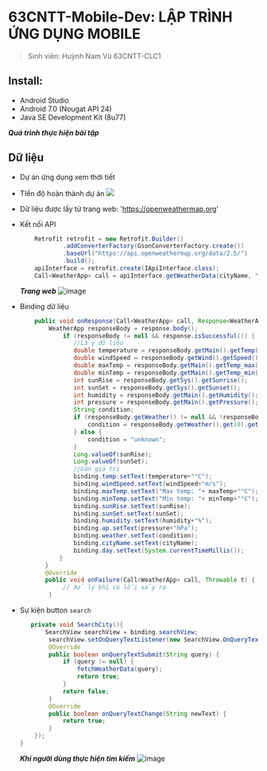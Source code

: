 # 63CNTT-Mobile-Dev: LẬP TRÌNH ỨNG DỤNG MOBILE
> Sinh viên: Huỳnh Nam Vũ 63CNTT-CLC1
 ## Install:
 - Android Studio
 - Android 7.0 (Nougat API 24)
 - Java SE Development Kit (8u77)

 ***Quá trình thực hiện bài tập***
 ## Dữ liệu
 - Dự án ứng dụng xem thời tiết
 - TIến độ hoàn thành dự án
 ![](https://geps.dev/progress/85)

 - Dữ liệu được lấy từ trang web: 'https://openweathermap.org'
 - Kết nối API
    ```java
        Retrofit retrofit = new Retrofit.Builder()
                .addConverterFactory(GsonConverterFactory.create())
                .baseUrl("https://api.openweathermap.org/data/2.5/")
                .build();
        apiInterface = retrofit.create(IApiInterface.class);
        Call<WeatherApp> call = apiInterface.getWeatherData(cityName, "fb816b46903d5871219d34d23cf4433c", "metric");
    ```

    ***Trang web***
 ![image](https://cdn.discordapp.com/attachments/1096764946089508975/1184077318583496754/web.png?ex=658aa8ef&is=657833ef&hm=41b9e188c7c4402bc5f86ed114a24a9810a8f92c391cf763f5af916cf46ad806&)

 * Binding dữ liệu
    ```java
        public void onResponse(Call<WeatherApp> call, Response<WeatherApp> response) {
            WeatherApp responseBody = response.body();
                if (responseBody != null && response.isSuccessful()) {
                   //Lấy dữ liệu
                   double temperature = responseBody.getMain().getTemp();
                   double windSpeed = responseBody.getWind().getSpeed();
                   double maxTemp = responseBody.getMain().getTemp_max();
                   double minTemp = responseBody.getMain().getTemp_min();
                   int sunRise = responseBody.getSys().getSunrise();
                   int sunSet = responseBody.getSys().getSunset();
                   int humidity = responseBody.getMain().getHumidity();
                   int pressure = responseBody.getMain().getPressure();
                   String condition;
                   if (responseBody.getWeather() != null && !responseBody.getWeather().isEmpty()) {
                       condition = responseBody.getWeather().get(0).getMain();
                   } else {
                       condition = "unknown";
                   }
                   Long.valueOf(sunRise);
                   Long.valueOf(sunSet);
                   //Gán giá trị
                   binding.temp.setText(temperature+"°C");
                   binding.windSpeed.setText(windSpeed+"m/s");
                   binding.maxTemp.setText("Max temp: "+ maxTemp+"°C");
                   binding.minTemp.setText("Min temp: "+ minTemp+"°C");
                   binding.sunRise.setText(sunRise);
                   binding.sunSet.setText(sunSet);
                   binding.humidity.setText(humidity+"%");
                   binding.ap.setText(pressure+"hPa");
                   binding.weather.setText(condition);
                   binding.cityName.setText(cityName);
                   binding.day.setText(System.currentTimeMillis());
               }
           }
           @Override
           public void onFailure(Call<WeatherApp> call, Throwable t) {
                // Xử lý khi có lỗi xảy ra
            }
    ```
* Sự kiện button `search`

    ```java
       private void SearchCity(){
           SearchView searchView = binding.searchView;
            searchView.setOnQueryTextListener(new SearchView.OnQueryTextListener() {
            @Override
            public boolean onQueryTextSubmit(String query) {
                if (query != null) {
                    fetchWeatherData(query);
                    return true;
                }
                return false;
            }
            @Override
            public boolean onQueryTextChange(String newText) {
                return true;
            }
        });
    }
    ```
    ***Khi người dùng thực hiện tìm kiếm***
![image](https://cdn.discordapp.com/attachments/1096764946089508975/1184076394850947213/search.png?ex=658aa813&is=65783313&hm=8a96a15cbece95da7dfa3c332aca7e255dc1bdef6d051069c24d8fccf0ca14ea&)

